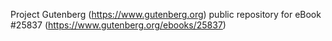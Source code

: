 Project Gutenberg (https://www.gutenberg.org) public repository for eBook #25837 (https://www.gutenberg.org/ebooks/25837)
